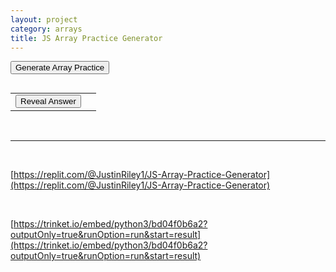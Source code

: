 ```yaml
---
layout: project
category: arrays
title: JS Array Practice Generator
---
```


<button onclick="generatePractice()">Generate Array Practice</button>
<p id="question"></p>
<pre id="output"></pre>
<table>
    <tr>
        <td><button onclick="revealAnswer()">Reveal Answer</button></td>
        <td><span id="answer" style="display:none;"></span></td>
    </tr>
</table>


<script>
let indexOne;
let indexTwo;
let indexThree;
let ml = [];
let nums = ml;
let myList = ml;
let myArr = ml;
let myNums = ml;
let nmbrs = ml;
let numLst = ml;
let numbList = ml;
let NmbrLst = ml;
let ListA = ml;

generatePractice();

function generatePractice() {
    let question = "What ";
    const actions = ["will", "does", "would", "might", "number will", "number does"];
    const targets = ["this code", "the following", "the following code", "the following program", "this", "this program", "this algorithm"];
    const verbs = ["print", "display", "output", "produce", "end up showing"];
    question += choice(actions) + " ";
    question += choice(targets) + " ";
    question += choice(verbs) + "?\n\n";
    let result = "";
    const varA = chooseVariableName();
    const varBOptions = ["index", "item", "idNum", "position", "val", "location", "loc", "pos", "counter", "address", "foo"];
    const varB = varBOptions[Math.floor(Math.random() * varBOptions.length)];
    
    ml = [getRandomNumber(3)];
    for (let i = 0; i < getRandomNumber(4, 7); i++) {
        ml.push(getRandomNumber(ml.length + 2));
    }
    ml.sort(() => Math.random() - 0.5); // shuffle array
    nums = ml;
    myList = ml;
    myArr = ml;
    myNums = ml;
    nmbrs = ml;
    numLst = ml;
    numbList = ml;
    NmbrLst = ml;
    ListA = ml;
    result += "let " + varA + " = " + JSON.stringify(ml) + ";\n";
    
    indexOne = getRandomNumber(ml.length);
    indexTwo = getRandomNumber(ml.length);
    
    if (getRandomNumber(3)) {
        if (getRandomNumber(2)) {
            while (ml[indexOne] + ml[indexTwo] > ml.length) {
                indexOne = getRandomNumber(ml.length);
                indexTwo = getRandomNumber(ml.length);
            }
            result += "let " + varB + " = " + varA + "[" + indexOne + "] + " + varA + "[" + indexTwo + "];";
            indexThree = ml[indexOne] + ml[indexTwo];
        } else {
            while (indexOne === indexTwo) {
                indexOne = getRandomNumber(ml.length);
                indexTwo = getRandomNumber(ml.length);
            }
            result += "let " + varB + " = " + varA + "[" + indexOne + "] - " + varA + "[" + indexTwo + "];";
            indexThree = ml[indexOne] - ml[indexTwo];
        }
    } else {
        result += "let " + varB + " = " + varA + ".length - " + varA + "[" + indexTwo + "];";
        indexThree = ml.length - ml[indexTwo];
    }
    
    result += "\nalert(" + varA + "[" + varB + "]);";
    document.getElementById("question").innerText = question;
    document.getElementById("output").innerText = result;
    document.getElementById("answer").innerText = "";
    document.getElementById("answer").style.display = "none";
}
function revealAnswer() {
    const outputText = document.getElementById("output").innerText;
    
    // Replace "let " with "var " in the output text
    const updatedOutputText = outputText.replace(/let /g, "var ");
    
    // Check if the updatedOutputText contains the expected format
    if (!updatedOutputText.includes("var ")) {
        console.error("Output format is incorrect.");
        return;
    }
    
    // Extract variable name and corresponding array from updatedOutputText
    const varDeclaration = updatedOutputText.split("var ")[1].split(" = ")[0];
    const varName = varDeclaration.trim();
    const ml = eval(varName); // Evaluate variable name to get the array
    
    // Check if ml is an array
    if (!Array.isArray(ml)) {
        console.error("Variable is not an array.");
        return;
    }
    
    // Calculate the answer based on previously generated indices
    let answer;
    if (indexThree >= 0 && indexThree < ml.length) {
        answer = ml[indexThree];
    } else {
        answer = "undefined";
    }
    
    // Display the answer
    const answerElement = document.getElementById("answer");
    answerElement.innerText = "Answer: " + answer;
    answerElement.style.display = "block";
}



function getRandomNumber(max, min = 0) {
    return Math.floor(Math.random() * (max - min)) + min;
}

function choice(arr) {
    return arr[getRandomNumber(arr.length)];
}

function chooseVariableName() {
    const prefixes = ["nums", "myList", "myArr", "myNums", "nmbrs", "numLst", "numbList", "NmbrLst", "ListA"];
    return prefixes[getRandomNumber(prefixes.length)];
}
</script>
<br>
<hr>
<br>

[https://replit.com/@JustinRiley1/JS-Array-Practice-Generator](https://replit.com/@JustinRiley1/JS-Array-Practice-Generator)

<br>

[https://trinket.io/embed/python3/bd04f0b6a2?outputOnly=true&runOption=run&start=result](https://trinket.io/embed/python3/bd04f0b6a2?outputOnly=true&runOption=run&start=result)
